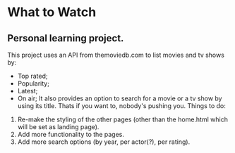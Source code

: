 # What to Watch
## Personal learning project.
This project uses an API from themoviedb.com to list movies and tv shows by:
* Top rated;
* Popularity;
* Latest;
* On air;
It also provides an option to search for a movie or a tv show by using its title. Thats if you want to, nobody's pushing you.
Things to do:
1. Re-make the styling of the other pages (other than the home.html which will be set as landing page).
2. Add more functionality to the pages.
3. Add more search options (by year, per actor(?), per rating).

